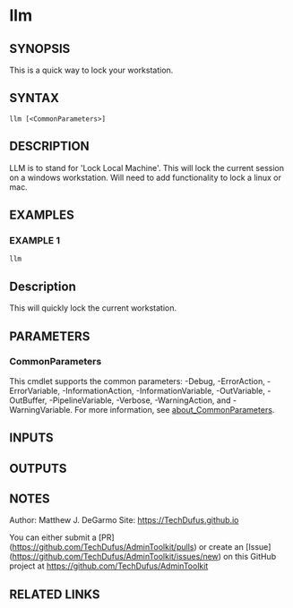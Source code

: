 # llm

## SYNOPSIS
This is a quick way to lock your workstation.

## SYNTAX

```
llm [<CommonParameters>]
```

## DESCRIPTION
LLM is to stand for 'Lock Local Machine'.
This will lock the current session on a windows workstation.
Will need to add functionality to lock a linux or mac.

## EXAMPLES

### EXAMPLE 1
```
llm
```

Description
-----------
This will quickly lock the current workstation.

## PARAMETERS

### CommonParameters
This cmdlet supports the common parameters: -Debug, -ErrorAction, -ErrorVariable, -InformationAction, -InformationVariable, -OutVariable, -OutBuffer, -PipelineVariable, -Verbose, -WarningAction, and -WarningVariable. For more information, see [about_CommonParameters](http://go.microsoft.com/fwlink/?LinkID=113216).

## INPUTS

## OUTPUTS

## NOTES
Author: Matthew J.
DeGarmo
Site: https://TechDufus.github.io

You can either submit a \[PR\](https://github.com/TechDufus/AdminToolkit/pulls)
    or create an \[Issue\](https://github.com/TechDufus/AdminToolkit/issues/new)
    on this GitHub project at https://github.com/TechDufus/AdminToolkit

## RELATED LINKS
